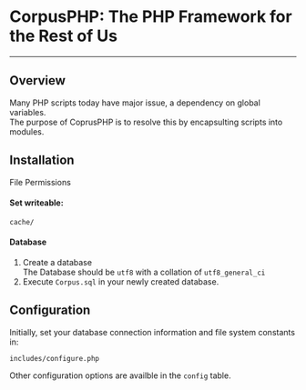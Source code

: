 CorpusPHP: The PHP Framework for the Rest of Us
=============================================

* * *

Overview
--------

Many PHP scripts today have major issue, a dependency on global variables.  
The purpose of CoprusPHP is to resolve this by encapsulting scripts into modules.

Installation
------------

File Permissions

#### Set writeable:	 
`cache/`

#### Database
1. Create a database  
	The Database should be `utf8` with a collation of `utf8_general_ci`
2. Execute `Corpus.sql` in your newly created database.

Configuration
-------------

Initially, set your database connection information and file system constants in:

`includes/configure.php`

Other configuration options are availble in the `config` table.